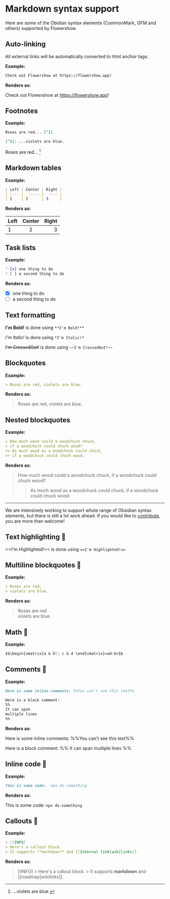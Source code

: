 # Markdown syntax support

Here are some of the Obidian syntax elements (CommonMark, GFM and others) supported by Flowershow.

## Auto-linking

All external links will be automatically converted to html anchor tags.

**Example:**

```md
Check out Flowershow at https://flowershow.app!
```

**Renders as:**

Check out Flowershow at https://flowershow.app!

## Footnotes

**Example:**

```md
Roses are red... [^1]

[^1]: ...violets are blue.
```

Roses are red... [^1]

[^1]: ...violets are blue.

## Markdown tables

**Example:**

```md
| Left | Center | Right |
| :--- |  :---: |  ---: |
| 1    | 2      | 3     |
```

**Renders as:**

| Left | Center | Right |
| :--- |  :---: |  ---: |
| 1    | 2      | 3     |

## Task lists

**Example:**

```md
* [x] one thing to do
* [ ] a second thing to do
```

**Renders as:**

* [x] one thing to do
* [ ] a second thing to do

## Text formatting

**I'm Bold!** is done using `**I'm Bold!**`  

_I'm Italic!_ is done using `*I'm Italic!*`

~~I'm CrossedOut!~~ is done using `~~I'm CrossedOut!~~`

## Blockquotes

**Example:**

```md
> Roses are red, violets are blue.
```

**Renders as:**

> Roses are red, violets are blue.

## Nested blockquotes

**Example:**

```md
> How much wood could a woodchuck chuck,
> if a woodchuck could chuck wood?
>> As much wood as a woodchuck could chuck,
>> if a woodchuck could chuck wood.
```

**Renders as:**

> How much wood could a woodchuck chuck,
> if a woodchuck could chuck wood?
>> As much wood as a woodchuck could chuck,
>> if a woodchuck could chuck wood.

---

We are intensively working to support whole range of Obsidian syntax elements, but there is still a lot work ahead. If you would like to [contribute](https://github.com/flowershow/flowershow#contributing), you are more than welcome!

## Text highlighting  🚧

==I'm Highlighted!== is done using `==I'm Highlighted!==`

## Multiline blockquotes 🚧

**Example:**

```md
> Roses are red,
> violets are blue.
```

**Renders as:**

> Roses are red  
> violets are blue.

## Math 🚧

**Example:**
```md
$$\begin{vmatrix}a & b\\ c & d \end{vmatrix}=ad-bc$$
```

## Comments 🚧

**Example:**

```md
Here is some inline comments: %%You can't see this text%%

Here is a block comment:
%%
It can span
multiple lines
%%
```

**Renders as:**

Here is some inline comments: %%You can't see this text%%

Here is a block comment:
%%
It can span
multiple lines
%%

## Inline code 🚧

**Example:**

```md
This is some code: `npx do-something`
```

**Renders as:**

This is some code: `npx do-something`

## Callouts 🚧

**Example:**

```md
> [!INFO]
> Here's a callout block.
> It supports **markdown** and [[Internal link|wikilinks]].
```

**Renders as:**

> [!INFO] > Here's a callout block. > It supports **markdown** and [[roadmap|wikilinks]].
